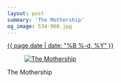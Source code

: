 ```yaml
---
layout: post
summary: 'The Mothership'
og_image: 534-960.jpg
---
```


<p>
 <time>
  <a href="/534">
   {{ page.date | date: "%B %-d, %Y" }}
  </a>
 </time>
 <a href="/534">
  <figure data-taken="8/25/2016">
   <img alt="The Mothership" sizes="(min-width: 700px) 50vw, calc(100vw - 2rem)" src="{{ site.assets_url }}/534-480.jpg" srcset="{{ site.assets_url }}/534-240.jpg 240w, {{ site.assets_url }}/534-480.jpg 480w, {{ site.assets_url }}/534-720.jpg 720w, {{ site.assets_url }}/534-960.jpg 960w"/>
  </figure>
 </a>
 <span>
  The Mothership
 </span>
</p>
